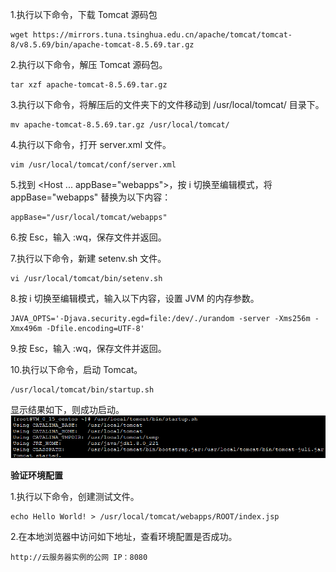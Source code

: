 1.执行以下命令，下载 Tomcat 源码包
```shell script
wget https://mirrors.tuna.tsinghua.edu.cn/apache/tomcat/tomcat-8/v8.5.69/bin/apache-tomcat-8.5.69.tar.gz
```

2.执行以下命令，解压 Tomcat 源码包。
```shell script
tar xzf apache-tomcat-8.5.69.tar.gz
```

3.执行以下命令，将解压后的文件夹下的文件移动到 /usr/local/tomcat/ 目录下。
```shell script
mv apache-tomcat-8.5.69.tar.gz /usr/local/tomcat/
```

4.执行以下命令，打开 server.xml 文件。
```shell script
vim /usr/local/tomcat/conf/server.xml
```

5.找到 <Host ... appBase="webapps">，按 i 切换至编辑模式，将 appBase="webapps" 替换为以下内容：
```shell script
appBase="/usr/local/tomcat/webapps"
```

6.按 Esc，输入 :wq，保存文件并返回。

7.执行以下命令，新建 setenv.sh 文件。
```shell script
vi /usr/local/tomcat/bin/setenv.sh
```

8.按 i 切换至编辑模式，输入以下内容，设置 JVM 的内存参数。
```shell script
JAVA_OPTS='-Djava.security.egd=file:/dev/./urandom -server -Xms256m -Xmx496m -Dfile.encoding=UTF-8'
```

9.按 Esc，输入 :wq，保存文件并返回。

10.执行以下命令，启动 Tomcat。
```shell script
/usr/local/tomcat/bin/startup.sh
```

显示结果如下，则成功启动。
![](../../images/linux/tomcat/tomcat1.png)

**验证环境配置**

1.执行以下命令，创建测试文件。
```shell script
echo Hello World! > /usr/local/tomcat/webapps/ROOT/index.jsp
```

2.在本地浏览器中访问如下地址，查看环境配置是否成功。
```
http://云服务器实例的公网 IP：8080
```